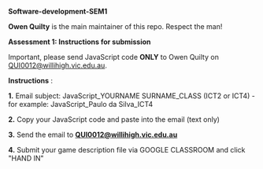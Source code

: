 **Software-development-SEM1**

**Owen Quilty** is the main maintainer of this repo. Respect the man!

**Assessment 1: Instructions for submission**

Important, please send JavaScript code **ONLY** to Owen Quilty on QUI0012@willihigh.vic.edu.au.

**Instructions** :

**1.** Email subject: JavaScript\_YOURNAME SURNAME\_CLASS (ICT2 or ICT4) - for example: JavaScript\_Paulo da Silva\_ICT4

**2.** Copy your JavaScript code and paste into the email (text only)

**3.** Send the email to [**QUI0012@willihigh.vic.edu.au**](mailto:QUI0012@willihigh.vic.edu.au)

**4.** Submit your game description file via GOOGLE CLASSROOM and click &quot;HAND IN&quot;
